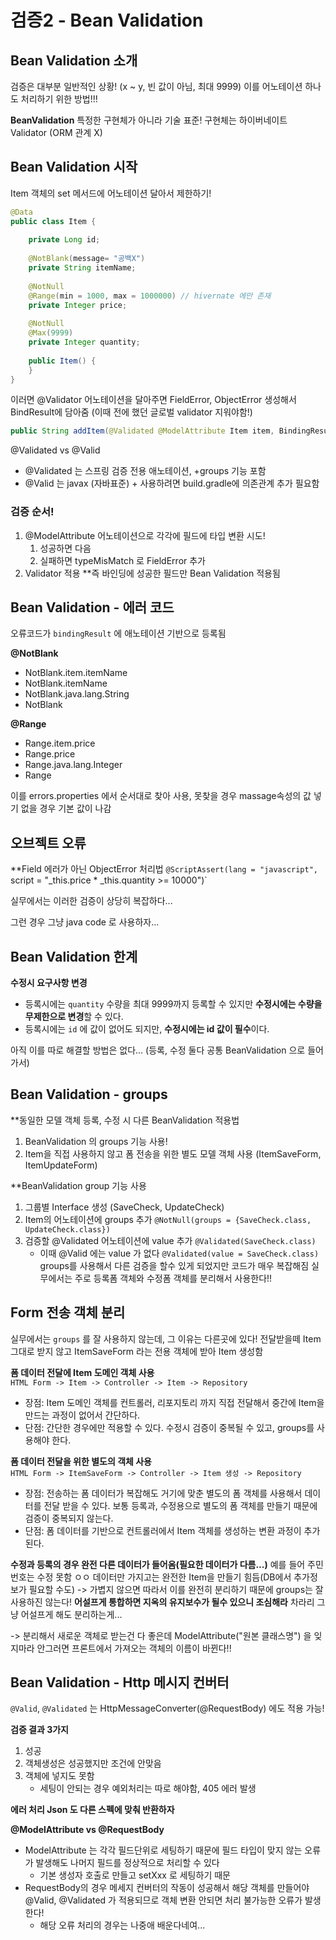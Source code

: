 # 검증2 - Bean Validation


## Bean Validation 소개

검증은 대부분 일반적인 상황! (x ~ y, 빈 값이 아님, 최대 9999)
이를 어노테이션 하나도 처리하기 위한 방법!!!

**BeanValidation** 
특정한 구현체가 아니라 기술 표준! 구현체는 하이버네이트 Validator (ORM 관계 X)

## Bean Validation 시작

Item 객체의 set 메서드에 어노테이션 달아서 제한하기!
```java
@Data  
public class Item {  
  
    private Long id;  
  
    @NotBlank(message= "공백X")
    private String itemName;  
  
    @NotNull  
    @Range(min = 1000, max = 1000000) // hivernate 에만 존재  
    private Integer price;  
  
    @NotNull  
    @Max(9999)  
    private Integer quantity;  
  
    public Item() {  
    }  
}
```

이러면 @Validator 어노테이션을 달아주면 FieldError, ObjectError 생성해서 BindResult에 담아줌 (이때 전에 했던 글로벌 validator 지워야함!)
```java
public String addItem(@Validated @ModelAttribute Item item, BindingResult bindingResult, RedirectAttributes redirectAttributes, Model model) { ~ }
```

@Validated vs @Valid
- @Validated 는 스프링 검증 전용 애노테이션, +groups 기능 포함
- @Valid 는 javax (자바표준) + 사용하려면 build.gradle에 의존관계 추가 필요함

### 검증 순서!

1. @ModelAttribute 어노테이션으로 각각에 필드에 타입 변환 시도!
	1. 성공하면 다음
	2. 실패하면 typeMisMatch 로 FieldError 추가
2. Validator 적용
**즉 바인딩에 성공한 필드만 Bean Validation 적용됨


## Bean Validation - 에러 코드

오류코드가 `bindingResult` 에 애노테이션 기반으로 등록됨

**@NotBlank** 
- NotBlank.item.itemName 
- NotBlank.itemName 
- NotBlank.java.lang.String 
- NotBlank

**@Range** 
- Range.item.price
- Range.price 
- Range.java.lang.Integer 
- Range

이를 errors.properties 에서 순서대로 찾아 사용, 
못찾을 경우 massage속성의 값 넣기
없을 경우 기본 값이 나감


## 오브젝트 오류

**Field 에러가 아닌 ObjectError 처리법
`@ScriptAssert(lang = "javascript", 
	`script = "_this.price * _this.quantity >= 10000")`

실무에서는 이러한 검증이 상당히 복잡하다...

그런 경우 그냥 java code 로 사용하자...


## Bean Validation 한계

**수정시 요구사항 변경**
- 등록시에는 `quantity` 수량을 최대 9999까지 등록할 수 있지만 **수정시에는 수량을 무제한으로 변경**할 수 있다.  
- 등록시에는 `id` 에 값이 없어도 되지만, **수정시에는 id 값이 필수**이다.

아직 이를 따로 해결할 방법은 없다... (등록, 수정 둘다 공통 BeanValidation 으로 들어가서)

## Bean Validation - groups

**동일한 모델 객체 등록, 수정 시 다른 BeanValidation 적용법
1. BeanValidation 의 groups 기능 사용!
2. Item을 직접 사용하지 않고 폼 전송을 위한 별도 모델 객체 사용 (ItemSaveForm, ItemUpdateForm)

**BeanValidation group 기능 사용
1. 그룹별 Interface 생성 (SaveCheck, UpdateCheck)
2. Item의 어노테이션에 groups 추가 `@NotNull(groups = {SaveCheck.class, UpdateCheck.class})`
3. 검증할 @Validated 어노테이션에 value 추가 `@Validated(SaveCheck.class)`
	- 이때 @Valid 에는 value 가 없다 `@Validated(value = SaveCheck.class)`
groups를 사용해서 다른 검증을 할수 있게 되었지만 코드가 매우 복잡해짐
실무에서는 주로 등록폼 객체와 수정폼 객체를 분리해서 사용한다!!


## Form 전송 객체 분리

실무에서는 `groups` 를 잘 사용하지 않는데, 그 이유는 다른곳에 있다!
전달받을떼 Item 그대로 받지 않고 ItemSaveForm 라는 전용 객체에 받아 Item 생성함

**폼 데이터 전달에 Item 도메인 객체 사용**  
`HTML Form -> Item -> Controller -> Item -> Repository`
- 장점: Item 도메인 객체를 컨트롤러, 리포지토리 까지 직접 전달해서 중간에 Item을 만드는 과정이 없어서 간단하다.  
- 단점: 간단한 경우에만 적용할 수 있다. 수정시 검증이 중복될 수 있고, groups를 사용해야 한다.

**폼 데이터 전달을 위한 별도의 객체 사용**  
`HTML Form -> ItemSaveForm -> Controller -> Item 생성 -> Repository`
- 장점: 전송하는 폼 데이터가 복잡해도 거기에 맞춘 별도의 폼 객체를 사용해서 데이터를 전달 받을 수 있다. 보통 등록과, 수정용으로 별도의 폼 객체를 만들기 때문에 검증이 중복되지 않는다.  
- 단점: 폼 데이터를 기반으로 컨트롤러에서 Item 객체를 생성하는 변환 과정이 추가된다.

**수정과 등록의 경우 완전 다른 데이터가 들어옴(필요한 데이터가 다름...)**
예를 들어 주민번호는 수정 못함 ㅇㅇ 
데이터만 가지고는 완전한 Item을 만들기 힘듬(DB에서 추가정보가 필요할 수도) -> 가볍지 않으면 따라서 이를 완전히 분리하기 때문에 groups는 잘 사용하진 않는다!
**어설프게 통합하면 지옥의 유지보수가 될수 있으니 조심해라** 
차라리 그냥 어설프게 해도 분리하는게...

-> 분리해서 새로운 객체로 받는건 다 좋은데 ModelAttribute("원본 클래스명") 을 잊지마라
안그러면 프론트에서 가져오는 객체의 이름이 바뀐다!!


## Bean Validation - Http 메시지 컨버터

`@Valid`, `@Validated` 는 HttpMessageConverter(@RequestBody) 에도 적용 가능!

**검증 결과 3가지**
1. 성공
2. 객체생성은 성공했지만 조건에 안맞음
3. 객체에 넣지도 못함
	- 세팅이 안되는 경우 예외처리는 따로 해야함, 405 에러 발생

**에러 처리 Json 도 다른 스펙에 맞춰 반환하자**

**@ModelAttribute vs @RequestBody**

- ModelAttribute 는 각각 필드단위로 세팅하기 때문에 필드 타입이 맞지 않는 오류가 발생해도 나머지 필드를 정상적으로 처리할 수 있다
	- 기본 생성자 호출로 만들고 setXxx 로 세팅하기 때문
- RequestBody의 경우 메세지 컨버터의 작동이 성공해서 해당 객체를 만들어야 @Valid, @Validated 가 적용되므로 객체 변환 안되면 처리 불가능한 오류가 발생한다!
  	- 해당 오류 처리의 경우는 나중애 배운다네여...
 
